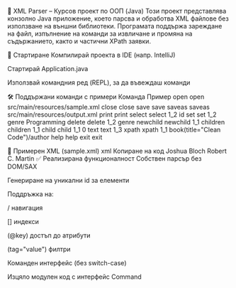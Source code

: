 📘 XML Parser – Курсов проект по ООП (Java)
Този проект представлява конзолно Java приложение, което парсва и обработва XML файлове без използване на външни библиотеки. Програмата поддържа зареждане на файл, изпълнение на команди за извличане и промяна на съдържанието, както и частични XPath заявки.

🚀 Стартиране
Компилирай проекта в IDE (напр. IntelliJ)

Стартирай Application.java

Използвай командния ред (REPL), за да въвеждаш команди

🛠 Поддържани команди с примери
Команда	Пример
open <file>	open src/main/resources/sample.xml
close	close
save	save
saveas <file>	saveas src/main/resources/output.xml
print	print
select <id> <key>	select 1_2 id
set <id> <key> <value>	set 1_2 genre Programming
delete <id> <key>	delete 1_2 genre
newchild <id>	newchild 1_1
children <id>	children 1_1
child <id> <index>	child 1_1 0
text <id>	text 1_3
xpath <id> <XPath>	xpath 1_1 book(title="Clean Code")/author
help	help
exit	exit

📂 Примерен XML (sample.xml)
xml
Копиране на код
<library>
    <book>
        <title>Effective Java</title>
        <author>Joshua Bloch</author>
    </book>
    <book>
        <title>Clean Code</title>
        <author>Robert C. Martin</author>
    </book>
</library>
✅ Реализирана функционалност
Собствен парсър без DOM/SAX

Генериране на уникални id за елементи

Поддръжка на:

/ навигация

[] индекси

(@key) достъп до атрибути

(tag="value") филтри

Команден интерфейс (без switch-case)

Изцяло модулен код с интерфейс Command
